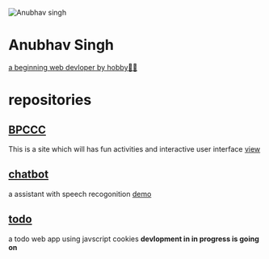![Anubhav singh](https://avatars.githubusercontent.com/u/68738228?s=460&u=f399410e95ba38a6305ffa4fa54b018e2a8cf080&v=4)
# Anubhav Singh
[a beginning web devloper by hobby:man_technologist:](https://github.com/AnubhavSingh0708)
# repositories 
## [BPCCC](https://github.com/AnubhavSingh0708/BPCCC)
This is a site which will has fun activities and interactive user interface 
[view](https://anubhavsingh0708.github.io/BPCCC/)
## [chatbot](https://github.com/AnubhavSingh0708/Chatbot) 
a assistant with speech recogonition 
[demo](https://anubhavsingh0708.github.io/Chatbot/)
## [todo](https://github.com/AnubhavSingh0708/todo) 
a todo web app using javscript cookies **devlopment in in progress is going on** 
